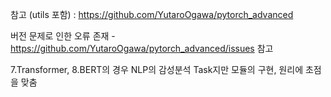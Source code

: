 
참고 (utils 포함) : https://github.com/YutaroOgawa/pytorch_advanced

버전 문제로 인한 오류 존재 - https://github.com/YutaroOgawa/pytorch_advanced/issues 참고

7.Transformer, 8.BERT의 경우 NLP의 감성분석 Task지만 모듈의 구현, 원리에 초점을 맞춤
